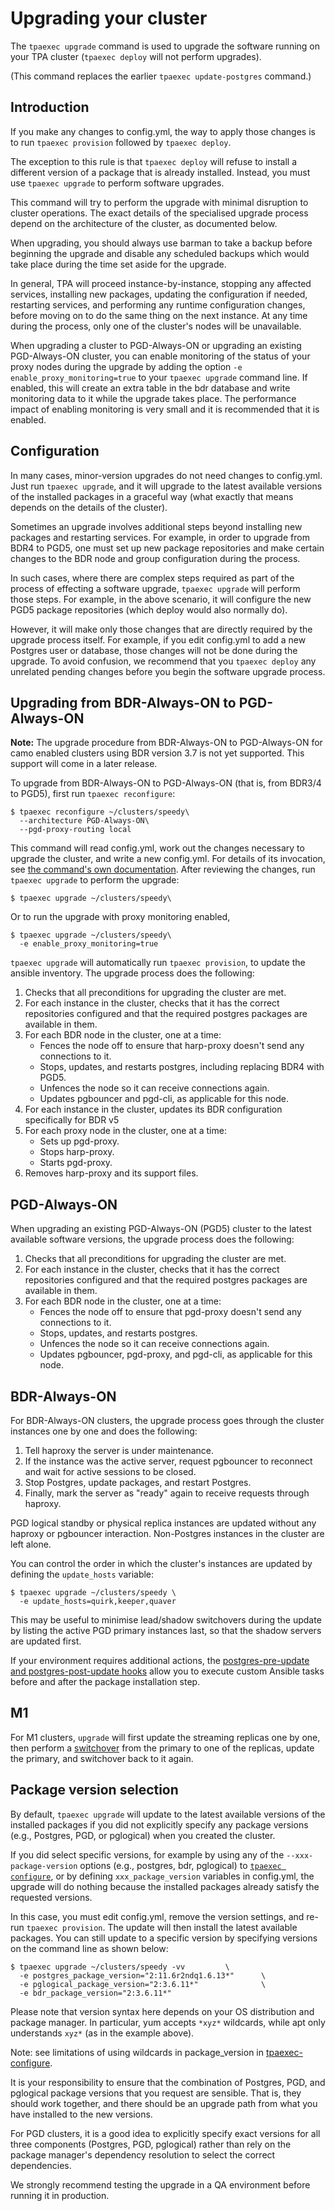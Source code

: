 # Upgrading your cluster

The `tpaexec upgrade` command is used to upgrade the software running on
your TPA cluster (`tpaexec deploy` will not perform upgrades).

(This command replaces the earlier `tpaexec update-postgres` command.)

## Introduction

If you make any changes to config.yml, the way to apply those changes is
to run `tpaexec provision` followed by `tpaexec deploy`.

The exception to this rule is that `tpaexec deploy` will refuse to
install a different version of a package that is already installed.
Instead, you must use `tpaexec upgrade` to perform software upgrades.

This command will try to perform the upgrade with minimal disruption to
cluster operations. The exact details of the specialised upgrade process
depend on the architecture of the cluster, as documented below.

When upgrading, you should always use barman to take a backup before
beginning the upgrade and disable any scheduled backups which would take
place during the time set aside for the upgrade.

In general, TPA will proceed instance-by-instance, stopping any affected
services, installing new packages, updating the configuration if needed,
restarting services, and performing any runtime configuration changes,
before moving on to do the same thing on the next instance. At any time
during the process, only one of the cluster's nodes will be unavailable.

When upgrading a cluster to PGD-Always-ON or upgrading an existing
PGD-Always-ON cluster, you can enable monitoring of the status of your
proxy nodes during the upgrade by adding the option
`-e enable_proxy_monitoring=true` to your `tpaexec upgrade` command
line. If enabled, this will create an extra table in the bdr database
and write monitoring data to it while the upgrade takes place. The
performance impact of enabling monitoring is very small and it is
recommended that it is enabled.

## Configuration

In many cases, minor-version upgrades do not need changes to config.yml.
Just run `tpaexec upgrade`, and it will upgrade to the latest available
versions of the installed packages in a graceful way (what exactly that
means depends on the details of the cluster).

Sometimes an upgrade involves additional steps beyond installing new
packages and restarting services. For example, in order to upgrade from
BDR4 to PGD5, one must set up new package repositories and make certain
changes to the BDR node and group configuration during the process.

In such cases, where there are complex steps required as part of the
process of effecting a software upgrade, `tpaexec upgrade` will perform
those steps. For example, in the above scenario, it will configure the
new PGD5 package repositories (which deploy would also normally do).

However, it will make only those changes that are directly required by
the upgrade process itself. For example, if you edit config.yml to add a
new Postgres user or database, those changes will not be done during the
upgrade. To avoid confusion, we recommend that you `tpaexec deploy` any
unrelated pending changes before you begin the software upgrade process.

## Upgrading from BDR-Always-ON to PGD-Always-ON

**Note:** The upgrade procedure from BDR-Always-ON to PGD-Always-ON for
camo enabled clusters using BDR version 3.7 is not yet supported. This
support will come in a later release.

To upgrade from BDR-Always-ON to PGD-Always-ON (that is, from BDR3/4 to
PGD5), first run `tpaexec reconfigure`:

```
$ tpaexec reconfigure ~/clusters/speedy\
  --architecture PGD-Always-ON\
  --pgd-proxy-routing local
```

This command will read config.yml, work out the changes necessary to
upgrade the cluster, and write a new config.yml. For details of its
invocation, see [the command's own
documentation](tpaexec-reconfigure.md). After reviewing the
changes, run `tpaexec upgrade` to perform the upgrade:

```
$ tpaexec upgrade ~/clusters/speedy\
```

Or to run the upgrade with proxy monitoring enabled,

```
$ tpaexec upgrade ~/clusters/speedy\
  -e enable_proxy_monitoring=true
```

`tpaexec upgrade` will automatically run `tpaexec provision`, to update
the ansible inventory. The upgrade process does the following:

1. Checks that all preconditions for upgrading the cluster are met.
2. For each instance in the cluster, checks that it has the correct
   repositories configured and that the required postgres packages are
   available in them.
3. For each BDR node in the cluster, one at a time:
    - Fences the node off to ensure that harp-proxy doesn't send any
      connections to it.
    - Stops, updates, and restarts postgres, including replacing BDR4
      with PGD5.
    - Unfences the node so it can receive connections again.
    - Updates pgbouncer and pgd-cli, as applicable for this node.
4. For each instance in the cluster, updates its BDR configuration
   specifically for BDR v5
5. For each proxy node in the cluster, one at a time:
    - Sets up pgd-proxy.
    - Stops harp-proxy.
    - Starts pgd-proxy.
6. Removes harp-proxy and its support files.

## PGD-Always-ON

When upgrading an existing PGD-Always-ON (PGD5) cluster to the latest available
software versions, the upgrade process does the following:

1. Checks that all preconditions for upgrading the cluster are
   met.
2. For each instance in the cluster, checks that it has the correct
   repositories configured and that the required postgres packages are
   available in them.
3. For each BDR node in the cluster, one at a time:
    - Fences the node off to ensure that pgd-proxy doesn't send any
      connections to it.
    - Stops, updates, and restarts postgres.
    - Unfences the node so it can receive connections again.
    - Updates pgbouncer, pgd-proxy, and pgd-cli, as applicable for this
      node.

## BDR-Always-ON

For BDR-Always-ON clusters, the upgrade process goes through the cluster instances
one by one and does the following:

1. Tell haproxy the server is under maintenance.
2. If the instance was the active server, request pgbouncer to reconnect
   and wait for active sessions to be closed.
3. Stop Postgres, update packages, and restart Postgres.
5. Finally, mark the server as "ready" again to receive requests through
   haproxy.

PGD logical standby or physical replica instances are updated without
any haproxy or pgbouncer interaction. Non-Postgres instances in the
cluster are left alone.

You can control the order in which the cluster's instances are updated
by defining the `update_hosts` variable:

```
$ tpaexec upgrade ~/clusters/speedy \
  -e update_hosts=quirk,keeper,quaver
```

This may be useful to minimise lead/shadow switchovers during the update
by listing the active PGD primary instances last, so that the shadow
servers are updated first.

If your environment requires additional actions, the
[postgres-pre-update and postgres-post-update hooks](tpaexec-hooks.md)
allow you to execute custom Ansible tasks before and after the package
installation step.

## M1

For M1 clusters, `upgrade` will first update the streaming
replicas one by one, then perform a [switchover](tpaexec-switchover.md)
from the primary to one of the replicas, update the primary, and
switchover back to it again.

## Package version selection

By default, `tpaexec upgrade` will update to the latest
available versions of the installed packages if you did not explicitly
specify any package versions (e.g., Postgres, PGD, or pglogical) when
you created the cluster.

If you did select specific versions, for example by using any of the
`--xxx-package-version` options (e.g., postgres, bdr, pglogical) to
[`tpaexec configure`](tpaexec-configure.md), or by defining
`xxx_package_version` variables in config.yml, the upgrade will do
nothing because the installed packages already satisfy the requested
versions.

In this case, you must edit config.yml, remove the version settings, and
re-run `tpaexec provision`. The update will then install the latest
available packages. You can still update to a specific version by
specifying versions on the command line as shown below:

```
$ tpaexec upgrade ~/clusters/speedy -vv         \
  -e postgres_package_version="2:11.6r2ndq1.6.13*"      \
  -e pglogical_package_version="2:3.6.11*"              \
  -e bdr_package_version="2:3.6.11*"
```

Please note that version syntax here depends on your OS distribution and
package manager. In particular, yum accepts `*xyz*` wildcards, while
apt only understands `xyz*` (as in the example above).

Note: see limitations of using wildcards in package_version in
[tpaexec-configure](tpaexec-configure.md#known-issue-with-wildcard-use).

It is your responsibility to ensure that the combination of Postgres,
PGD, and pglogical package versions that you request are sensible. That
is, they should work together, and there should be an upgrade path from
what you have installed to the new versions.

For PGD clusters, it is a good idea to explicitly specify exact versions
for all three components (Postgres, PGD, pglogical) rather than rely on
the package manager's dependency resolution to select the correct
dependencies.

We strongly recommend testing the upgrade in a QA environment before
running it in production.
